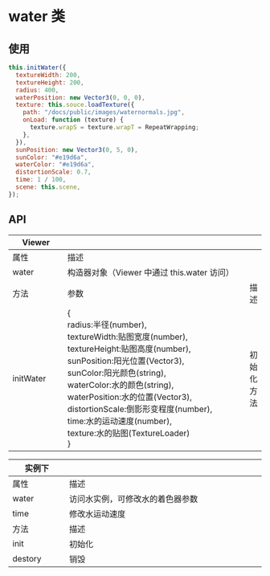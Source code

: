# water 类

<index />

<script setup>
import index from './water.vue'
</script>

## 使用

```js
this.initWater({
  textureWidth: 200,
  textureHeight: 200,
  radius: 400,
  waterPosition: new Vector3(0, 0, 0),
  texture: this.souce.loadTexture({
    path: "/docs/public/images/waternormals.jpg",
    onLoad: function (texture) {
      texture.wrapS = texture.wrapT = RepeatWrapping;
    },
  }),
  sunPosition: new Vector3(0, 5, 0),
  sunColor: "#e19d6a",
  waterColor: "#e19d6a",
  distortionScale: 0.7,
  time: 1 / 100,
  scene: this.scene,
});
```

## API

<style>
       table th:nth-of-type(1) {
        width: 100px;
    }
    table th:nth-of-type(2) {
        width: 400px;
    }
</style>

| Viewer    |                                                                                                                                                                                                                                                                                                                                                              |            |
| --------- | :----------------------------------------------------------------------------------------------------------------------------------------------------------------------------------------------------------------------------------------------------------------------------------------------------------------------------------------------------------- | ---------- |
| 属性      | 描述                                                                                                                                                                                                                                                                                                                                                         |            |
| water     | 构造器对象（Viewer 中通过 this.water 访问）                                                                                                                                                                                                                                                                                                                  |            |
| 方法      | 参数                                                                                                                                                                                                                                                                                                                                                         | 描述       |
| initWater | {<br/>radius:半径(number),<br/>textureWidth:贴图宽度(number),<br/>textureHeight:贴图高度(number),<br/>sunPosition:阳光位置(Vector3),<br/>sunColor:阳光颜色(string),<br/>waterColor:水的颜色(string),<br/>waterPosition:水的位置(Vector3),<br/>distortionScale:倒影形变程度(number),<br/>time:水的运动速度(number),<br/>texture:水的贴图(TextureLoader)<br/>} | 初始化方法 |

| 实例下  |                                  |
| ------- | :------------------------------- |
| 属性    | 描述                             |
| water   | 访问水实例，可修改水的着色器参数 |
| time    | 修改水运动速度                   |
| 方法    | 描述                             |
| init    | 初始化                           |
| destory | 销毁                             |
